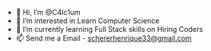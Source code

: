 - 👋 Hi, I’m @C4lc1um
- 👀 I’m interested in Learn Computer Science
- 🌱 I’m currently learning Full Stack skills on Hiring Coders
- 📫 Send me a Email - schererhenrique33@gmail.com

